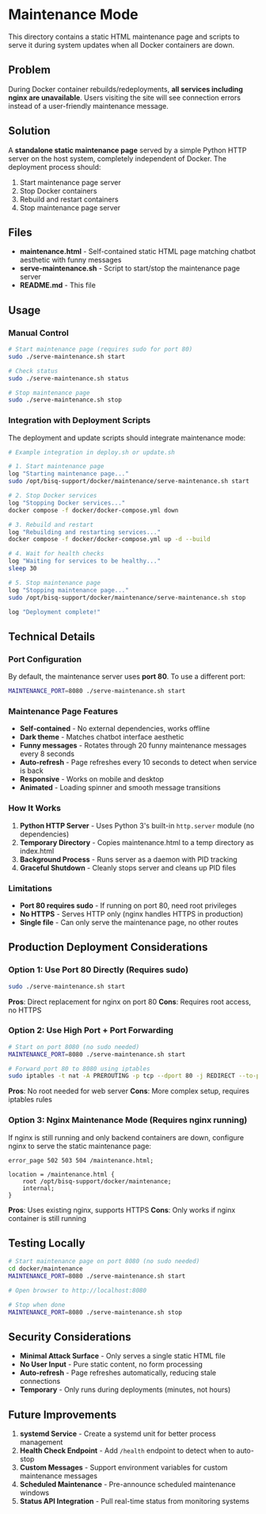 # Maintenance Mode

This directory contains a static HTML maintenance page and scripts to serve it during system updates when all Docker containers are down.

## Problem

During Docker container rebuilds/redeployments, **all services including nginx are unavailable**. Users visiting the site will see connection errors instead of a user-friendly maintenance message.

## Solution

A **standalone static maintenance page** served by a simple Python HTTP server on the host system, completely independent of Docker. The deployment process should:

1. Start maintenance page server
2. Stop Docker containers
3. Rebuild and restart containers
4. Stop maintenance page server

## Files

- **maintenance.html** - Self-contained static HTML page matching chatbot aesthetic with funny messages
- **serve-maintenance.sh** - Script to start/stop the maintenance page server
- **README.md** - This file

## Usage

### Manual Control

```bash
# Start maintenance page (requires sudo for port 80)
sudo ./serve-maintenance.sh start

# Check status
sudo ./serve-maintenance.sh status

# Stop maintenance page
sudo ./serve-maintenance.sh stop
```

### Integration with Deployment Scripts

The deployment and update scripts should integrate maintenance mode:

```bash
# Example integration in deploy.sh or update.sh

# 1. Start maintenance page
log "Starting maintenance page..."
sudo /opt/bisq-support/docker/maintenance/serve-maintenance.sh start

# 2. Stop Docker services
log "Stopping Docker services..."
docker compose -f docker/docker-compose.yml down

# 3. Rebuild and restart
log "Rebuilding and restarting services..."
docker compose -f docker/docker-compose.yml up -d --build

# 4. Wait for health checks
log "Waiting for services to be healthy..."
sleep 30

# 5. Stop maintenance page
log "Stopping maintenance page..."
sudo /opt/bisq-support/docker/maintenance/serve-maintenance.sh stop

log "Deployment complete!"
```

## Technical Details

### Port Configuration

By default, the maintenance server uses **port 80**. To use a different port:

```bash
MAINTENANCE_PORT=8080 ./serve-maintenance.sh start
```

### Maintenance Page Features

- **Self-contained** - No external dependencies, works offline
- **Dark theme** - Matches chatbot interface aesthetic
- **Funny messages** - Rotates through 20 funny maintenance messages every 8 seconds
- **Auto-refresh** - Page refreshes every 10 seconds to detect when service is back
- **Responsive** - Works on mobile and desktop
- **Animated** - Loading spinner and smooth message transitions

### How It Works

1. **Python HTTP Server** - Uses Python 3's built-in `http.server` module (no dependencies)
2. **Temporary Directory** - Copies maintenance.html to a temp directory as index.html
3. **Background Process** - Runs server as a daemon with PID tracking
4. **Graceful Shutdown** - Cleanly stops server and cleans up PID files

### Limitations

- **Port 80 requires sudo** - If running on port 80, need root privileges
- **No HTTPS** - Serves HTTP only (nginx handles HTTPS in production)
- **Single file** - Can only serve the maintenance page, no other routes

## Production Deployment Considerations

### Option 1: Use Port 80 Directly (Requires sudo)

```bash
sudo ./serve-maintenance.sh start
```

**Pros**: Direct replacement for nginx on port 80
**Cons**: Requires root access, no HTTPS

### Option 2: Use High Port + Port Forwarding

```bash
# Start on port 8080 (no sudo needed)
MAINTENANCE_PORT=8080 ./serve-maintenance.sh start

# Forward port 80 to 8080 using iptables
sudo iptables -t nat -A PREROUTING -p tcp --dport 80 -j REDIRECT --to-port 8080
```

**Pros**: No root needed for web server
**Cons**: More complex setup, requires iptables rules

### Option 3: Nginx Maintenance Mode (Requires nginx running)

If nginx is still running and only backend containers are down, configure nginx to serve the static maintenance page:

```nginx
error_page 502 503 504 /maintenance.html;

location = /maintenance.html {
    root /opt/bisq-support/docker/maintenance;
    internal;
}
```

**Pros**: Uses existing nginx, supports HTTPS
**Cons**: Only works if nginx container is still running

## Testing Locally

```bash
# Start maintenance page on port 8080 (no sudo needed)
cd docker/maintenance
MAINTENANCE_PORT=8080 ./serve-maintenance.sh start

# Open browser to http://localhost:8080

# Stop when done
MAINTENANCE_PORT=8080 ./serve-maintenance.sh stop
```

## Security Considerations

- **Minimal Attack Surface** - Only serves a single static HTML file
- **No User Input** - Pure static content, no form processing
- **Auto-refresh** - Page refreshes automatically, reducing stale connections
- **Temporary** - Only runs during deployments (minutes, not hours)

## Future Improvements

1. **systemd Service** - Create a systemd unit for better process management
2. **Health Check Endpoint** - Add `/health` endpoint to detect when to auto-stop
3. **Custom Messages** - Support environment variables for custom maintenance messages
4. **Scheduled Maintenance** - Pre-announce scheduled maintenance windows
5. **Status API Integration** - Pull real-time status from monitoring systems
